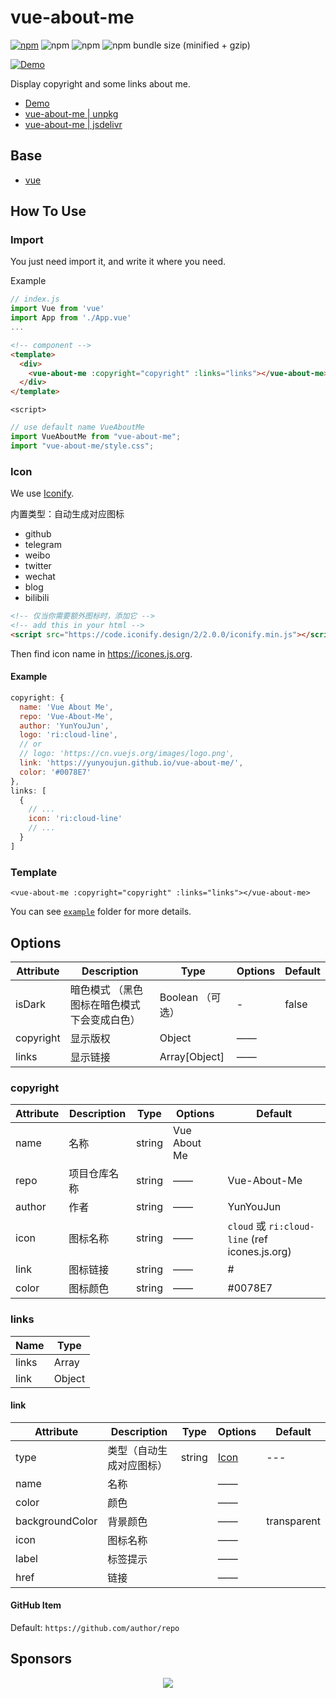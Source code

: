 # vue-about-me

[![npm](https://img.shields.io/npm/v/vue-about-me.svg?style=for-the-badge)](https://www.npmjs.com/package/vue-about-me)
![npm](https://img.shields.io/npm/dt/vue-about-me.svg?style=for-the-badge)
![npm](https://img.shields.io/npm/l/vue-about-me.svg?style=for-the-badge)
![npm bundle size (minified + gzip)](https://img.shields.io/bundlephobia/minzip/vue-about-me.svg?style=for-the-badge)

[![Demo](https://github.com/YunYouJun/vue-about-me/workflows/Demo/badge.svg)](https://yunyoujun.github.io/vue-about-me/)

Display copyright and some links about me.

- [Demo](https://yunyoujun.github.io/vue-about-me/)
- [vue-about-me | unpkg](https://unpkg.com/vue-about-me)
- [vue-about-me | jsdelivr](https://cdn.jsdelivr.net/npm/vue-about-me)

## Base

- [vue](https://cn.vuejs.org/)

## How To Use

### Import

You just need import it, and write it where you need.

Example

```js
// index.js
import Vue from 'vue'
import App from './App.vue'
...
```

```html
<!-- component -->
<template>
  <div>
    <vue-about-me :copyright="copyright" :links="links"></vue-about-me>
  </div>
</template>
```

`<script>`

```js
// use default name VueAboutMe
import VueAboutMe from "vue-about-me";
import "vue-about-me/style.css";
```

### Icon

We use [Iconify](https://iconify.design/).

内置类型：自动生成对应图标

- github
- telegram
- weibo
- twitter
- wechat
- blog
- bilibili

```html
<!-- 仅当你需要额外图标时，添加它 -->
<!-- add this in your html -->
<script src="https://code.iconify.design/2/2.0.0/iconify.min.js"></script>
```

Then find icon name in <https://icones.js.org>.

#### Example

```js
copyright: {
  name: 'Vue About Me',
  repo: 'Vue-About-Me',
  author: 'YunYouJun',
  logo: 'ri:cloud-line',
  // or
  // logo: 'https://cn.vuejs.org/images/logo.png',
  link: 'https://yunyoujun.github.io/vue-about-me/',
  color: '#0078E7'
},
links: [
  {
    // ...
    icon: 'ri:cloud-line'
    // ...
  }
]
```

### Template

```vue
<vue-about-me :copyright="copyright" :links="links"></vue-about-me>
```

You can see [`example`](https://github.com/YunYouJun/vue-about-me/tree/master/example) folder for more details.

## Options

| Attribute | Description                                 | Type             | Options | Default |
| --------- | ------------------------------------------- | ---------------- | ------- | ------- |
| isDark    | 暗色模式 （黑色图标在暗色模式下会变成白色） | Boolean （可选） | -       | false   |
| copyright | 显示版权                                    | Object           | ——      |
| links     | 显示链接                                    | Array[Object]    | ——      |

### copyright

| Attribute | Description  | Type   | Options      | Default                                        |
| --------- | ------------ | ------ | ------------ | ---------------------------------------------- |
| name      | 名称         | string | Vue About Me |
| repo      | 项目仓库名称 | string | ——           | Vue-About-Me                                   |
| author    | 作者         | string | ——           | YunYouJun                                      |
| icon      | 图标名称     | string | ——           | `cloud` 或 `ri:cloud-line` (ref icones.js.org) |
| link      | 图标链接     | string | ——           | #                                              |
| color     | 图标颜色     | string | ——           | #0078E7                                        |

### links

| Name  | Type   |
| ----- | ------ |
| links | Array  |
| link  | Object |

#### link

| Attribute       | Description              | Type   | Options       | Default     |
| --------------- | ------------------------ | ------ | ------------- | ----------- |
| type            | 类型（自动生成对应图标） | string | [Icon](#Icon) | ---         |
| name            | 名称                     |        | ——            |
| color           | 颜色                     |        | ——            |
| backgroundColor | 背景颜色                 |        | ——            | transparent |
| icon            | 图标名称                 |        | ——            |
| label           | 标签提示                 |        | ——            |
| href            | 链接                     |        | ——            |

#### GitHub Item

Default: `https://github.com/author/repo`

## Sponsors

<p align="center">
  <a href="https://sponsors.yunyoujun.cn">
    <img src='https://cdn.jsdelivr.net/gh/YunYouJun/sponsors/public/sponsors.svg'/>
  </a>
</p>
